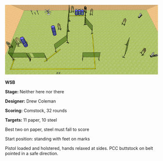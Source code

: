 ![Neither here nor there](Stage%20Design.png)

<b>WSB</b>

<b>Stage:</b> Neither here nor there

<b>Designer:</b> Drew Coleman

<b>Scoring:</b> Comstock, 32 rounds

<b>Targets: </b> 11 paper, 10 steel

Best two on paper, steel must fall to score

Start position: standing with feet on marks

Pistol loaded and holstered, hands relaxed at sides. PCC buttstock on belt pointed in a safe direction.
